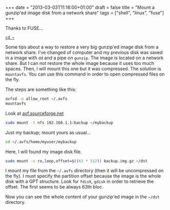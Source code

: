 +++
date = "2013-03-03T11:16:00+01:00"
draft = false
title = "Mount a gunzip'ed image disk from a network share"
tags = ["shell", "linux", "fuse"]
+++

Thanks to FUSE...

<!--more-->

[`cd ~`](/)

Some tips about a way to restore a very big gunzip'ed image disk from a network
share. I've changed of computer and my previous disk was saved in a image with
`dd` and a pipe on `gunzip`. The image is located on a network share. But I can
not restore the whole image because it uses too much spaces. Then, I will mount
this one but it was compressed. The solution is `mountavfs`. You can use this
command in order to open compressed files on the fly.

The steps are something like this:

```sh
avfsd -o allow_root ~/.avfs
mountavfs
```

Look at [avf.sourceforge.net](http://avf.sourceforge.net)

```sh
sudo mount -t nfs 192.168.1.1:backup ~/mybackup
```

Just my backup; mount yours as usual...

```sh
cd ~/.avfs/home/myuser/mybackup
```

Here, I will found my image disk file.

```sh
sudo mount -o ro,loop,offset=$((63 * 512)) backup.img.gz ~/dst
```

I mount my file from the `~/.avfs` directory (then it will be uncompressed on
the fly). I must specify the partition offset because the image is the whole
disk with a GPT structure. Look for `fdisk`, `gdisk` in order to retrieve the
offset. The first seems to be always 63th bloc.

Now you can see the whole content of your gunzip'ed image in the `~/dst`
directory.
